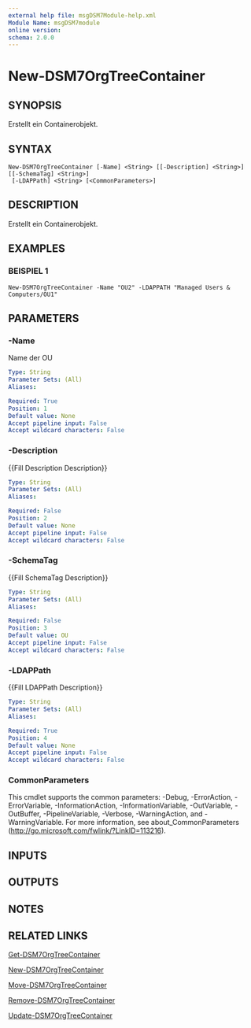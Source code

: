 ```yaml
---
external help file: msgDSM7Module-help.xml
Module Name: msgDSM7module
online version:
schema: 2.0.0
---
```


# New-DSM7OrgTreeContainer

## SYNOPSIS
Erstellt ein Containerobjekt.

## SYNTAX

```
New-DSM7OrgTreeContainer [-Name] <String> [[-Description] <String>] [[-SchemaTag] <String>]
 [-LDAPPath] <String> [<CommonParameters>]
```

## DESCRIPTION
Erstellt ein Containerobjekt.

## EXAMPLES

### BEISPIEL 1
```
New-DSM7OrgTreeContainer -Name "OU2" -LDAPPATH "Managed Users & Computers/OU1"
```

## PARAMETERS

### -Name
Name der OU

```yaml
Type: String
Parameter Sets: (All)
Aliases:

Required: True
Position: 1
Default value: None
Accept pipeline input: False
Accept wildcard characters: False
```

### -Description
{{Fill Description Description}}

```yaml
Type: String
Parameter Sets: (All)
Aliases:

Required: False
Position: 2
Default value: None
Accept pipeline input: False
Accept wildcard characters: False
```

### -SchemaTag
{{Fill SchemaTag Description}}

```yaml
Type: String
Parameter Sets: (All)
Aliases:

Required: False
Position: 3
Default value: OU
Accept pipeline input: False
Accept wildcard characters: False
```

### -LDAPPath
{{Fill LDAPPath Description}}

```yaml
Type: String
Parameter Sets: (All)
Aliases:

Required: True
Position: 4
Default value: None
Accept pipeline input: False
Accept wildcard characters: False
```

### CommonParameters
This cmdlet supports the common parameters: -Debug, -ErrorAction, -ErrorVariable, -InformationAction, -InformationVariable, -OutVariable, -OutBuffer, -PipelineVariable, -Verbose, -WarningAction, and -WarningVariable. For more information, see about_CommonParameters (http://go.microsoft.com/fwlink/?LinkID=113216).

## INPUTS

## OUTPUTS

## NOTES

## RELATED LINKS

[Get-DSM7OrgTreeContainer]()

[New-DSM7OrgTreeContainer]()

[Move-DSM7OrgTreeContainer]()

[Remove-DSM7OrgTreeContainer]()

[Update-DSM7OrgTreeContainer]()

